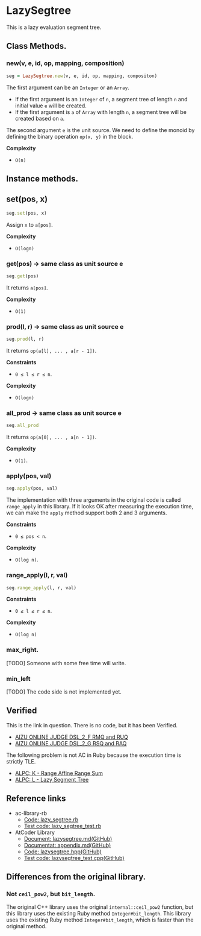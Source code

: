 # LazySegtree

This is a lazy evaluation segment tree.

## Class Methods.

### new(v, e, id, op, mapping, composition)

```ruby
seg = LazySegtree.new(v, e, id, op, mapping, compositon)
```

The first argument can be an `Integer` or an `Array`.

- If the first argument is an `Integer` of `n`, a segment tree of length `n` and initial value `e` will be created.
- If the first argument is `a` of `Array` with length `n`, a segment tree will be created based on `a`.

The second argument `e` is the unit source. We need to define the monoid by defining the binary operation `op(x, y)` in the block.

**Complexity**

- `O(n)`

## Instance methods.

## set(pos, x)

```ruby
seg.set(pos, x)
```

Assign `x` to `a[pos]`.

**Complexity**

-  `O(logn)`

### get(pos) -> same class as unit source e

```ruby
seg.get(pos)
```

It returns `a[pos]`.

**Complexity**

- `O(1)`

### prod(l, r) -> same class as unit source e

```ruby
seg.prod(l, r)
```

It returns `op(a[l], ... , a[r - 1])`.

**Constraints**

- `0 ≤ l ≤ r ≤ n`.

**Complexity**

- `O(logn)`

### all_prod -> same class as unit source e

```ruby
seg.all_prod
```

It returns `op(a[0], ... , a[n - 1])`.

**Complexity**

- `O(1)`.

### apply(pos, val)

```ruby
seg.apply(pos, val)
```

The implementation with three arguments in the original code is called `range_apply` in this library. If it looks OK after measuring the execution time, we can make the `apply` method support both 2 and 3 arguments.

**Constraints**

- `0 ≤ pos < n`.

**Complexity**

- `O(log n)`.

### range_apply(l, r, val)

```ruby
seg.range_apply(l, r, val)
```

**Constraints**

- `0 ≤ l ≤ r ≤ n`.

**Complexity**

- `O(log n)`

### max_right.

[TODO] Someone with some free time will write.

### min_left

[TODO] The code side is not implemented yet.

## Verified

This is the link in question. There is no code, but it has been Verified.
- [AIZU ONLINE JUDGE DSL\_2\_F RMQ and RUQ](http://judge.u-aizu.ac.jp/onlinejudge/description.jsp?id=DSL_2_F)
- [AIZU ONLINE JUDGE DSL\_2\_G RSQ and RAQ](http://judge.u-aizu.ac.jp/onlinejudge/description.jsp?id=DSL_2_G)

The following problem is not AC in Ruby because the execution time is strictly TLE.
- [ALPC: K \- Range Affine Range Sum](https://atcoder.jp/contests/practice2/tasks/practice2_k)
- [ALPC: L \- Lazy Segment Tree](https://atcoder.jp/contests/practice2/tasks/practice2_l)

## Reference links

- ac-library-rb
  - [Code: lazy_segtree.rb](https://github.com/universato/ac-library-rb/blob/master/lib/lazy_segtree.rb)
  - [Test code: lazy_segtree_test.rb](https://github.com/universato/ac-library-rb/blob/master/test/lazy_segtree_test.rb)
- AtCoder Library
  - [Document: lazysegtree.md(GitHub)](https://github.com/atcoder/ac-library/blob/master/document_en/lazysegtree.md)
  - [Documentat: appendix.md(GitHub)](https://github.com/atcoder/ac-library/blob/master/document_en/appendix.md)
  - [Code: lazysegtree.hpp(GitHub)](https://github.com/atcoder/ac-library/blob/master/atcoder/lazysegtree.hpp)
  - [Test code: lazysegtree_test.cpp(GitHub)](https://github.com/atcoder/ac-library/blob/master/test/unittest/lazysegtree_test.cpp )

## Differences from the original library.

### Not `ceil_pow2`, but `bit_length`.

The original C++ library uses the original `internal::ceil_pow2` function, but this library uses the existing Ruby method `Integer#bit_length`. This library uses the existing Ruby method `Integer#bit_length`, which is faster than the original method.
